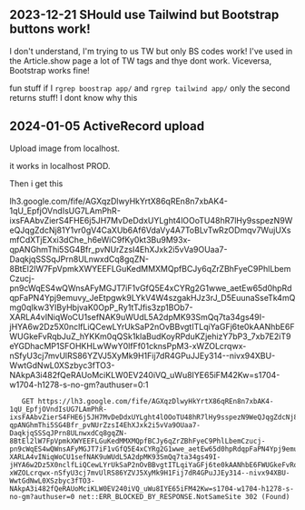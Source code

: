 ## 2023-12-21 SHould use Tailwind but Bootstrap buttons work!

I don't understand, I'm trying to us TW but only BS codes work!
I've used in the Article.show page a lot of TW tags and thye dont work.
Viceversa, Bootstrap works fine!

fun stuff if I `rgrep boostrap app/` and `rgrep tailwind app/` only the second returns stuff!
I dont know why this

## 2024-01-05 ActiveRecord upload

Upload image from localhost.

it works in localhost PROD.

Then i get this

lh3.google.com/fife/AGXqzDlwyHkYrtX86qREn8n7xbAK4-1qU_EpfjOVndIsUG7LAmPhR-ixsFAAbvZierS4FHE6j5JH7MvDeDdxUYLght4lOOoTU48hR7lHy9sspezN9WeQJqgZdcNj81Y1vr0gV4CaXUb6Af6VdaVy4A7ToBLvTwRzODmqv7WujUXsmfCdXTjEXxi3dChe_h6eWiC9fKy0kt3Bu9M93x-qpANGhmThi5SG4Bfr_pvNUrZzsI4EhXJxk2i5vVa9OUaa7-DaqkjqSSSqJPrn8ULnwxdCq8gqZN-8BtEl2lW7FpVpmkXWYEEFLGuKedMMXMQpfBCJy6qZrZBhFyeC9PhlLbemCzucj-pn9cWqES4wQWnsAFyMGJT7iF1vGfQ5E4xCYRg2G1wwe_aetEw65d0hpRdqpFaPN4Ypj9emuvy_JeEtpgwk9LYkV4W4szgakHJz3rJ_D5EuunaSseTk4mQmg0qIkw3YIByHbjvaK0OpP_Ry1tTJfis3zp1BOb7-XARLA4vINiqWoCU1sefNAK9uWUdL5A2dpMK93SmQq7ta34gs49I-jHYA6w2Dz5X0nclfLiQCewLYrUkSaP2nOvBBvgtITLqiYaGFj6te0kAANhbE6FWUGkeFvRqbJuZ_hYKKm0qQSk1klaBudKoyRPduKZjehizY7bP3_7xb7E2iT9eYGDhacMP1SFOHKHLwWwY0lfFf01cknsPpM3-xWZOLcrqwx-nSfyU3cj7mvUlRS86YZVJ5XyMk9H1Fij7dR4GPuJJEy314--nivx94XBU-WwtGdNwL0XSzbyc3fTO3-NAkpA3i482fQeRAUoMciKLW0EV240iVQ_uWu8IYE65iFM42Kw=s1704-w1704-h1278-s-no-gm?authuser=0:1


       GET https://lh3.google.com/fife/AGXqzDlwyHkYrtX86qREn8n7xbAK4-1qU_EpfjOVndIsUG7LAmPhR-ixsFAAbvZierS4FHE6j5JH7MvDeDdxUYLght4lOOoTU48hR7lHy9sspezN9WeQJqgZdcNj81Y1vr0gV4CaXUb6Af6VdaVy4A7ToBLvTwRzODmqv7WujUXsmfCdXTjEXxi3dChe_h6eWiC9fKy0kt3Bu9M93x-qpANGhmThi5SG4Bfr_pvNUrZzsI4EhXJxk2i5vVa9OUaa7-DaqkjqSSSqJPrn8ULnwxdCq8gqZN-8BtEl2lW7FpVpmkXWYEEFLGuKedMMXMQpfBCJy6qZrZBhFyeC9PhlLbemCzucj-pn9cWqES4wQWnsAFyMGJT7iF1vGfQ5E4xCYRg2G1wwe_aetEw65d0hpRdqpFaPN4Ypj9emuvy_JeEtpgwk9LYkV4W4szgakHJz3rJ_D5EuunaSseTk4mQmg0qIkw3YIByHbjvaK0OpP_Ry1tTJfis3zp1BOb7-XARLA4vINiqWoCU1sefNAK9uWUdL5A2dpMK93SmQq7ta34gs49I-jHYA6w2Dz5X0nclfLiQCewLYrUkSaP2nOvBBvgtITLqiYaGFj6te0kAANhbE6FWUGkeFvRqbJuZ_hYKKm0qQSk1klaBudKoyRPduKZjehizY7bP3_7xb7E2iT9eYGDhacMP1SFOHKHLwWwY0lfFf01cknsPpM3-xWZOLcrqwx-nSfyU3cj7mvUlRS86YZVJ5XyMk9H1Fij7dR4GPuJJEy314--nivx94XBU-WwtGdNwL0XSzbyc3fTO3-NAkpA3i482fQeRAUoMciKLW0EV240iVQ_uWu8IYE65iFM42Kw=s1704-w1704-h1278-s-no-gm?authuser=0 net::ERR_BLOCKED_BY_RESPONSE.NotSameSite 302 (Found)
